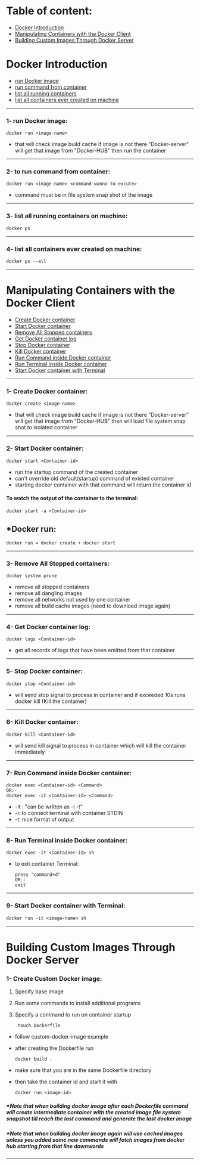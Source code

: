 # Table of content:
- [Docker Introduction](#-Docker-Introduction)
- [Manipulating Containers with the Docker Client](#-Manipulating-Containers-with-the-Docker-Client)
- [Building Custom Images Through Docker Server](#-Building-Custom-Images-Through-Docker-Server)

# Docker Introduction
- [run Docker image](#1--run-Docker-image:)
- [run command from container](#2--to-run-command-from-container:)
- [list all running containers](#3--list-all-running-containers-on-machine:)
- [list all containers ever created on machine](#4--list-all-containers-ever-created-on-machine:)
___
### 1- run Docker image:
    docker run <image-name>
- that will check image build cache if image is not there "Docker-server" will get that image from "Docker-HUB" then run the container
___
### 2- to run command from container:
    docker run <image-name> <command-wanna-to-excute>
- command must be in file system snap shot of the image
___
### 3- list all running containers on machine:
    docker ps  
___
### 4- list all containers ever created on machine:
    docker ps --all
___

# Manipulating Containers with the Docker Client

- [Create Docker container](#1--Create-Docker-container:)
- [Start Docker container](#2--Start-Docker-container:)
- [Remove All Stopped containers](#3--Remove-All-Stopped-containers:)
- [Get Docker container log](#4--Get-Docker-container-log:)
- [Stop Docker container](#5--Stop-Docker-container:)
- [Kill Docker container](#6--Kill-Docker-container:)
- [Run Command inside Docker container](#7--Run-Command-inside-Docker-container:)
- [Run Terminal inside Docker container](#8--Run-Terminal-inside-Docker-container:)
- [Start Docker container with Terminal](#9--Start-Docker-container-with-Terminal:)
___
### 1- Create Docker container:
    docker create <image-name>
- that will check image build cache if image is not there "Docker-server" will get that image from "Docker-HUB" then will load file system snap shot to isolated container
___
### 2- Start Docker container:
    docker start <Container-id> 
- run the startup command of the created container
- can't override old default(startup) command of existed container
- starting docker container with that command will return the container id
#### To watch the output of the container to the terminal:
    docker start -a <Container-id> 
## *Docker run:
    docker run = docker create + docker start
___
### 3- Remove All Stopped containers:
    docker system prune 
- remove all stopped containers
- remove all dangling images
- remove all networks not used by one container
- remove all build cache images (need to download image again)
___
### 4- Get Docker container log:
    docker logs <Container-id>
- get all records of logs that have been emitted from that container
___
### 5- Stop Docker container:
    docker stop <Container-id>
- will send stop signal to  process in container and if exceeded 10s runs docker kill (Kill the container)
___
### 6- Kill Docker container:
    docker kill <Container-id>
- will send kill signal to process in container which will kill the container immediately
___
### 7- Run Command inside Docker container:
    docker exec <Container-id> <Command>
    OR:-
    docker exec -it <Container-id> <Command>
- -it  :  "can be written as -i -t"
- -i: to connect terminal with container STDIN
- -t: nice format of output
___
### 8- Run Terminal inside Docker container:
    docker exec -it <Container-id> sh
- to exit container Terminal:
            
      press "command+d"
      OR:-
      exit
___
### 9- Start Docker container with Terminal:
    docker run -it <image-name> sh
___

# Building Custom Images Through Docker Server

### 1- Create Custom Docker image:

1. Specify base image
2. Run some commands to install additional programs
3. Specify a command to run on container startup
    
        touch Dockerfile 

- follow custom-docker-image example 
- after creating the Dockerfile run 
    
      docker build .
- make sure that you are in the same Dockerfile directory 
- then take the container id and start it with

      docker run <image-id>

##### *Note that when building docker image after each Dockerfile command will create intermediate container with the created image file system snapshot till reach the last command and generate the last docker image

##### *Note that when building docker image again will use cached images unless you added some new commands will fetch images from docker hub starting from that line downwords
___